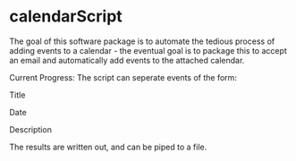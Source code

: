 # calendarScript

The goal of this software package is to automate the tedious process of adding events to a calendar - the eventual goal is to package this to accept an email and automatically add events to the attached calendar.

Current Progress:
The script can seperate events of the form:

Title

Date

Description

The results are written out, and can be piped to a file.
